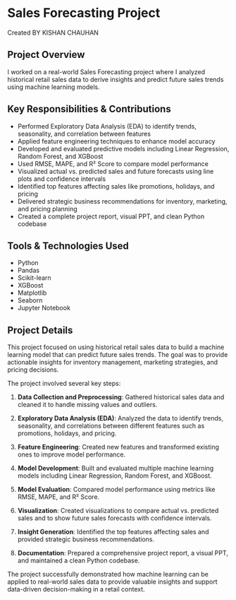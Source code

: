 # Sales Forecasting Project 
Created BY KISHAN CHAUHAN
## Project Overview

I worked on a real-world Sales Forecasting project where I analyzed historical retail sales data to derive insights and predict future sales trends using machine learning models.

## Key Responsibilities & Contributions

- Performed Exploratory Data Analysis (EDA) to identify trends, seasonality, and correlation between features
- Applied feature engineering techniques to enhance model accuracy
- Developed and evaluated predictive models including Linear Regression, Random Forest, and XGBoost
- Used RMSE, MAPE, and R² Score to compare model performance
- Visualized actual vs. predicted sales and future forecasts using line plots and confidence intervals
- Identified top features affecting sales like promotions, holidays, and pricing
- Delivered strategic business recommendations for inventory, marketing, and pricing planning
- Created a complete project report, visual PPT, and clean Python codebase

## Tools & Technologies Used

- Python
- Pandas
- Scikit-learn
- XGBoost
- Matplotlib
- Seaborn
- Jupyter Notebook

## Project Details

This project focused on using historical retail sales data to build a machine learning model that can predict future sales trends. The goal was to provide actionable insights for inventory management, marketing strategies, and pricing decisions.

The project involved several key steps:

1. **Data Collection and Preprocessing**: Gathered historical sales data and cleaned it to handle missing values and outliers.

2. **Exploratory Data Analysis (EDA)**: Analyzed the data to identify trends, seasonality, and correlations between different features such as promotions, holidays, and pricing.

3. **Feature Engineering**: Created new features and transformed existing ones to improve model performance.

4. **Model Development**: Built and evaluated multiple machine learning models including Linear Regression, Random Forest, and XGBoost.

5. **Model Evaluation**: Compared model performance using metrics like RMSE, MAPE, and R² Score.

6. **Visualization**: Created visualizations to compare actual vs. predicted sales and to show future sales forecasts with confidence intervals.

7. **Insight Generation**: Identified the top features affecting sales and provided strategic business recommendations.

8. **Documentation**: Prepared a comprehensive project report, a visual PPT, and maintained a clean Python codebase.

The project successfully demonstrated how machine learning can be applied to real-world sales data to provide valuable insights and support data-driven decision-making in a retail context.
